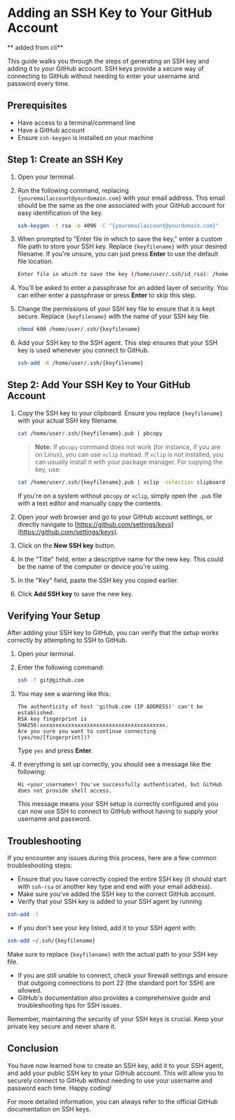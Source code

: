
# Adding an SSH Key to Your GitHub Account

** added from cli**

This guide walks you through the steps of generating an SSH key and adding it to your GitHub account. SSH keys provide a secure way of connecting to GitHub without needing to enter your username and password every time.

## Prerequisites

- Have access to a terminal/command line
- Have a GitHub account
- Ensure `ssh-keygen` is installed on your machine

## Step 1: Create an SSH Key

1. Open your terminal.

2. Run the following command, replacing `{youremailaccount@yourdomain.com}` with your email address. This email should be the same as the one associated with your GitHub account for easy identification of the key.

    ```bash
    ssh-keygen -t rsa -b 4096 -C "{youremailaccount@yourdomain.com}"
    ```

3. When prompted to "Enter file in which to save the key," enter a custom file path to store your SSH key. Replace `{keyfilename}` with your desired filename. If you're unsure, you can just press **Enter** to use the default file location.

    ```bash
    Enter file in which to save the key (/home/user/.ssh/id_rsa): /home/user/.ssh/{keyfilename}
    ```

4. You'll be asked to enter a passphrase for an added layer of security. You can either enter a passphrase or press **Enter** to skip this step.

5. Change the permissions of your SSH key file to ensure that it is kept secure. Replace `{keyfilename}` with the name of your SSH key file.

    ```bash
    chmod 600 /home/user/.ssh/{keyfilename}
    ```

6. Add your SSH key to the SSH agent. This step ensures that your SSH key is used whenever you connect to GitHub.

    ```bash
    ssh-add -K /home/user/.ssh/{keyfilename}
    ```

## Step 2: Add Your SSH Key to Your GitHub Account

1. Copy the SSH key to your clipboard. Ensure you replace `{keyfilename}` with your actual SSH key filename.

    ```bash
    cat /home/user/.ssh/{keyfilename}.pub | pbcopy
    ```

    > **Note:** If `pbcopy` command does not work (for instance, if you are on Linux), you can use `xclip` instead. If `xclip` is not installed, you can usually install it with your package manager. For copying the key, use:

    ```bash
    cat /home/user/.ssh/{keyfilename}.pub | xclip -selection clipboard
    ```

    If you're on a system without `pbcopy` or `xclip`, simply open the `.pub` file with a text editor and manually copy the contents.

2. Open your web browser and go to your GitHub account settings, or directly navigate to [https://github.com/settings/keys](https://github.com/settings/keys).

3. Click on the **New SSH key** button.

4. In the "Title" field, enter a descriptive name for the new key. This could be the name of the computer or device you're using.

5. In the "Key" field, paste the SSH key you copied earlier.

6. Click **Add SSH key** to save the new key.

## Verifying Your Setup

After adding your SSH key to GitHub, you can verify that the setup works correctly by attempting to SSH to GitHub.

1. Open your terminal.
2. Enter the following command:

    ```bash
    ssh -T git@github.com
    ```

3. You may see a warning like this:

    ```plaintext
    The authenticity of host 'github.com (IP ADDRESS)' can't be established.
    RSA key fingerprint is SHA256:xxxxxxxxxxxxxxxxxxxxxxxxxxxxxxxxxxxxxxxx.
    Are you sure you want to continue connecting (yes/no/[fingerprint])?
    ```

    Type `yes` and press **Enter**.

4. If everything is set up correctly, you should see a message like the following:

    ```plaintext
    Hi <your_username>! You've successfully authenticated, but GitHub does not provide shell access.
    ```

    This message means your SSH setup is correctly configured and you can now use SSH to connect to GitHub without having to supply your username and password.

## Troubleshooting

If you encounter any issues during this process, here are a few common troubleshooting steps:

- Ensure that you have correctly copied the entire SSH key (it should start with `ssh-rsa` or another key type and end with your email address).
- Make sure you've added the SSH key to the correct GitHub account.
- Verify that your SSH key is added to your SSH agent by running 
```bash
ssh-add -l
```

- If you don't see your key listed, add it to your SSH agent with:

```bash
ssh-add ~/.ssh/{keyfilename}
```

Make sure to replace `{keyfilename}` with the actual path to your SSH key file.

- If you are still unable to connect, check your firewall settings and ensure that outgoing connections to port 22 (the standard port for SSH) are allowed.
- GitHub's documentation also provides a comprehensive guide and troubleshooting tips for SSH issues.

Remember, maintaining the security of your SSH keys is crucial. Keep your private key secure and never share it.

## Conclusion

You have now learned how to create an SSH key, add it to your SSH agent, and add your public SSH key to your GitHub account. This will allow you to securely connect to GitHub without needing to use your username and password each time. Happy coding!

For more detailed information, you can always refer to the official GitHub documentation on SSH keys.
